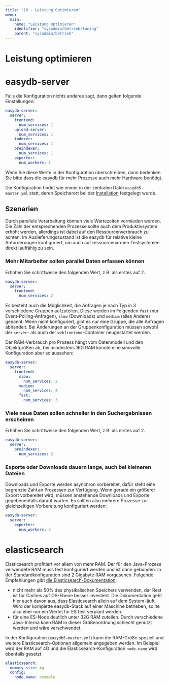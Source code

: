 ```yaml
---
title: "10 - Leistung Optimieren"
menu:
  main:
    name: "Leistung Optimieren"
    identifier: "sysadmin/betrieb/tuning"
    parent: "sysadmin/betrieb"
---
```

# Leistung optimieren

# easydb-server

Falls die Konfiguration nichts anderes sagt, dann gelten folgende Einstellungen:

```yaml
easydb-server:
  server:
    frontend:
      num_services: 1
    upload-server:
      num_services: 1
    indexer:
      num_services: 1
    preindexer:
      num_services: 1
    exporter:
      num_workers: 1
```

Wenn Sie diese Werte in der Konfiguration überschreiben, dann bedenken Sie bitte dass die easydb für mehr Prozesse auch mehr Hardware benötigt.

Die Konfiguration findet wie immer in der zentralen Datei `easydb5-master.yml` statt, deren Speicherort bei der [Installation](/de/sysadmin/installation) festgelegt wurde.

## Szenarien

Durch parallele Verarbeitung können viele Wartezeiten vermieden werden. Die Zahl der entsprechenden Prozesse sollte auch dem Produktivsystem erhöht werden, allerdings ist dabei auf den Ressourcenverbrauch zu achten. Im Auslieferungszustand ist die easydb für relative kleine Anforderungen konfiguriert, um auch auf ressourcenarmen Testsystemen direkt lauffähig zu sein.

### Mehr Mitarbeiter sollen parallel Daten erfassen können

Erhöhen Sie schrittweise den folgenden Wert, z.B. als erstes auf 2.

```yaml
easydb-server:
  server:
    frontend:
      num_services: 2
```

Es besteht auch die Möglichkeit, die Anfragen je nach Typ in 3 verschiedene Gruppen aufzuteilen. Diese werden im Folgenden `fast` (nur Event-Polling-Anfragen), `slow` (Downloads) und `medium` (alles Andere) genannt. Wenn nicht konfiguriert, gibt es nur eine Gruppe, die alle Anfragen abhandelt. Bei Änderungen an der Gruppenkonfiguration müssen sowohl der `server`- als auch der `webfrontend`-Container neugestartet werden.

Der RAM-Verbrauch pro Prozess hängt vom Datenmodell und den Objektgrößen ab, bei mindestens 16G RAM könnte eine sinnvolle Konfiguration aber so aussehen:

```yaml
easydb-server:
  server:
    frontend:
      slow:
        num_services: 2
      medium:
        num_services: 4
      fast:
        num_services: 3
```

### Viele neue Daten sollen schneller in den Suchergebnissen erscheinen

Erhöhen Sie schrittweise den folgenden Wert, z.B. als erstes auf 2.

```yaml
easydb-server:
  server:
    preindexer:
      num_services: 2
```

### Exporte oder Downloads dauern lange, auch bei kleineren Dateien

Downloads und Exporte werden asynchron vorbereitet, dafür steht eine begrenzte Zahl an Prozessen zur Verfügung. Wenn gerade ein größerer Export vorbereitet wird, müssen anstehende Downloads und Exporte gegebenenfalls darauf warten. Es sollten also mehrere Prozesse zur gleichzeitigen Vorbereitung konfiguriert werden:

```yaml
easydb-server:
  server:
    exporter:
      num_workers: 3
```

# elasticsearch

Elasticsearch profitiert vor allem von mehr RAM. Der für den Java-Prozess verwendete RAM muss fest konfiguriert werden und ist dann gebunden. In der Standardkonfiguration sind 2 Gigabyte RAM vorgesehen. Folgende Empfehlungen gibt [die Elasticsearch-Dokumentation](https://www.elastic.co/guide/en/elasticsearch/reference/5.6/heap-size.html):
* nicht mehr als 50% des physikalischen Speichers verwenden, der Rest ist für Caches auf OS-Ebene besser investiert. Die Dokumentation geht hier auch davon aus, dass Elasticsearch allein auf dem System läuft. Wird der komplette easydb-Stack auf einer Maschine betrieben, sollte also eher nur ein Viertel für ES fest verplant werden.
* für eine ES-Node deutlich unter 32G RAM zuteilen. Durch verschiedene Java-Interna kann RAM in dieser Größenordnung schlecht genutzt werden und wäre verschwendet.

In der Konfiguration (`easydb5-master.yml`) kann die RAM-Größe speziell und weitere Elasticsearch-Optionen allgemein angegeben werden. Im Beispiel wird der RAM auf 4G und die Elasticsearch-Konfiguration `node.name` wird ebenfalls gesetzt.

```yaml
elasticsearch:
  memory-size: 4g
  config:
    node.name: example
```
